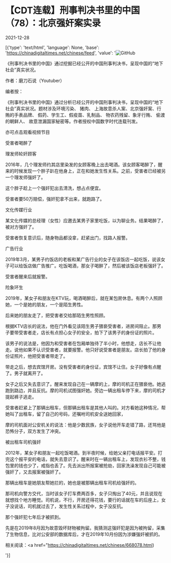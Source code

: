 # 【CDT连载】刑事判决书里的中国（78）：北京强奸案实录

2021-12-28

[{'type': 'text/html', 'language': None, 'base': 'https://chinadigitaltimes.net/chinese/feed', 'value': '![GitHub](https://chinadigitaltimes.net/chinese/files/2021/09/刑事判决书里的中国-791x1024.jpg)



《刑事判决书里的中国》通过挖掘已经公开的中国刑事判决书，呈现中国的“地下社会”真实状况。 

作者：磨刀石说（Youtuber）



编者按：

《刑事判决书里的中国》通过分析已经公开的中国刑事判决书，呈现中国的“地下社会”真实状况。题材涉及环境污染、 猪肉、 上海故意杀人案、北京强奸案、行贿的手表品牌、 假药、学生工、假疫苗、乳制品、 物农药残留、象牙行贿、 偷渡的朝鲜人、 故意泄漏国家秘密等。作者授权中国数字时代连载刊发。

亦可点击观看视频节目





受害者喝醉了

理发师轮奸顾客

2016年，几个理发师约其店里染发的女顾客晚上出去喝酒。该女顾客喝醉了，醒来的时候发现一个胖子趴在他身上，正在和她发生性关系。之前，受害者已经被另一个理发师强奸了。

这个胖子趁上一个强奸犯出去清洗，想占点便宜。

受害者要50万赔偿，强奸犯拿不出来，就跑路了。

文化传媒行业

某文化传媒的总经理（女性）应邀去某男子家里吃饭，以为聊业务。结果喝醉了，被对方强奸了。

受害者恢复意识后，随身物品都没拿，赶紧出门，找路人报警。

广告行业

2019年3月，某男子约饭店的老板和某广告行业的女子在该饭店一起吃饭，说该女子可以给饭店做广告推广。吃饭喝酒，那女子喝醉了，然后被该饭店老板强奸了。

受害者醒来后就报警。

险象环生

2019年，某女子和朋友在KTV玩，喝酒喝醉后，就在某包房休息。有两个人照顾她，一个是她的朋友，一个是陌生男性。

后来她的朋友走了，把受害者交给那陌生男性照顾。

根据KTV店长的说法，他在门外看见该陌生男子猥亵受害者，进房间阻止。那男子要带受害者走，店长有点担心女子的安全，拍下了该男子的身份证的照片。

该男子的说法是，他因为和受害者在包厢单独待了半小时，他想走，店长不让他走。说他如果不认识受害者，就要报警。他只好说受害者是朋友。店长拍了他的身份证照片，他把受害者带走了。

带走之后，想去宾馆开房。没有受害者的身份证，宾馆不让住。女子好像有点醒了。男子就离开了。

女子之后又失去意识了。醒来发现自己在一辆摩的上，摩的司机正在猥亵他。她逃跑到路边，并且反抗。摩的司机试图强奸她。旁边一辆出租车停下来，摩的司机才提起裤子逃走。

受害者赶紧上了那辆出租车，但那辆出租车是其他人叫的。对方看她这种情况，帮她叫了出租车，留了自己的号码，还嘱咐司机安全送她回家，

摩的司机面对公安机关的说法：他是少数民族，女子说他开车走错了路，还骂他是恐怖分子，双方发生了冲突。

被出租车司机强奸

2012年，某女子和朋友一起吃饭喝酒。到半夜时候，给她父亲打电话报平安。打完这个报平安的电话，就失去意识了。醒来时在一辆出租车上，发现衣衫不整，钱包里的钱也少了，戒指也丢了。先去派出所报案被抢劫，回家洗澡发现自己可能被强奸了，又去报案被强奸了。

那辆出租车是她朋友帮她拦的，她也是被那辆出租车司机给强奸的。

那司机向警方交代，当时该女子打车费两百多，女子只掏出了40元，并且说现在就想找个地方睡觉。司机说，不行，开房还得花钱，要行的话就在车的后座上，女子没说话，司机就过去了，发生性关系过程中，女子没反抗。

那个强奸犯七年后才被抓到。

先是在2019年8月因为故意毁坏财物被拘留。我猜测这强奸犯是因为被拘留，采集了生物信息，比对公安部的数据库后，才在2019年10月份因为涉嫌强奸被抓的。

相关阅读：<a href="https://chinadigitaltimes.net/chinese/668078.html)

'}]